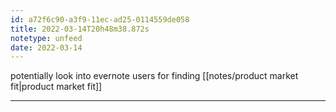 ```yaml
---
id: a72f6c90-a3f9-11ec-ad25-0114559de058
title: 2022-03-14T20h48m38.872s
notetype: unfeed
date: 2022-03-14
---
```

potentially look into evernote users for finding [[notes/product market fit|product market fit]]

---

